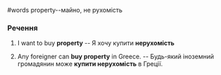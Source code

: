 #words 
property--майно, не рухомість
<!--SR:!2022-11-07,4,272-->
### Речення
1. I want to buy **property** -- Я хочу купити **нерухомість**
<!--SR:!2022-11-07,4,270-->
2. Any foreigner can **buy property** in Greece. -- Будь-який іноземний громадянин може **купити нерухомість** в Греції.
<!--SR:!2022-11-06,3,250-->